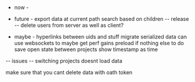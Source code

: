 - now -

- future -
export data at current path
search based on children
-- release --
delete users from server as well as client?

- maybe -
hyperlinks between uids and stuff
migrate serialized data
can use websockets to maybe get perf gains
preload if nothing else to do
save open state between projects
show timestamp as time

-- issues --
switching projects doesnt load data

make sure that you cant delete data with oath token
